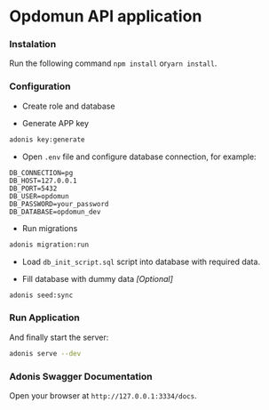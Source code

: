 # Opdomun API application

### Instalation

Run the following command `npm install` or`yarn install`.

### Configuration

- Create role and database

- Generate APP key

```bash
adonis key:generate
```

- Open `.env` file and configure database connection, for example:
```
DB_CONNECTION=pg
DB_HOST=127.0.0.1
DB_PORT=5432
DB_USER=opdomun
DB_PASSWORD=your_password
DB_DATABASE=opdomun_dev
```

- Run migrations

```bash
adonis migration:run
```

- Load `db_init_script.sql` script into database with required data.

- Fill database with dummy data *[Optional]*
```bash
adonis seed:sync
```

### Run Application
And finally start the server:

```bash
adonis serve --dev
```

### Adonis Swagger Documentation

Open your browser at `http://127.0.0.1:3334/docs`.
